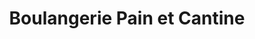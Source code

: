 ---
title: "Boulangerie Pain et Cantine"
url: /pertuis/boulangerie-pain-et-cantine/
shop: Bäckerei
---